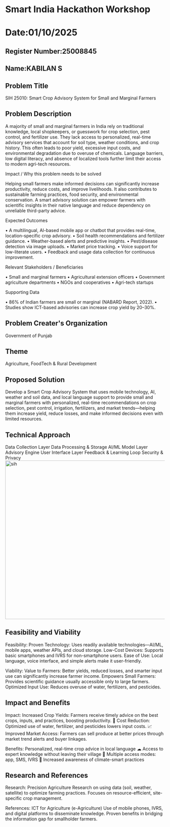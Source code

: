 # Smart India Hackathon Workshop
# Date:01/10/2025
## Register Number:25008845
## Name:KABILAN S
## Problem Title
SIH 25010: Smart Crop Advisory System for Small and Marginal Farmers
## Problem Description
A majority of small and marginal farmers in India rely on traditional knowledge, local shopkeepers, or guesswork for crop selection, pest control, and fertilizer use. They lack access to personalized, real-time advisory services that account for soil type, weather conditions, and crop history. This often leads to poor yield, excessive input costs, and environmental degradation due to overuse of chemicals. Language barriers, low digital literacy, and absence of localized tools further limit their access to modern agri-tech resources.

Impact / Why this problem needs to be solved

Helping small farmers make informed decisions can significantly increase productivity, reduce costs, and improve livelihoods. It also contributes to sustainable farming practices, food security, and environmental conservation. A smart advisory solution can empower farmers with scientific insights in their native language and reduce dependency on unreliable third-party advice.

Expected Outcomes

• A multilingual, AI-based mobile app or chatbot that provides real-time, location-specific crop advisory.
• Soil health recommendations and fertilizer guidance.
• Weather-based alerts and predictive insights.
• Pest/disease detection via image uploads.
• Market price tracking.
• Voice support for low-literate users.
• Feedback and usage data collection for continuous improvement.

Relevant Stakeholders / Beneficiaries

• Small and marginal farmers
• Agricultural extension officers
• Government agriculture departments
• NGOs and cooperatives
• Agri-tech startups

Supporting Data

• 86% of Indian farmers are small or marginal (NABARD Report, 2022).
• Studies show ICT-based advisories can increase crop yield by 20–30%.

## Problem Creater's Organization
Government of Punjab

## Theme
Agriculture, FoodTech & Rural Development

## Proposed Solution
Develop a Smart Crop Advisory System that uses mobile technology, AI, weather and soil data, and local language support to provide small and marginal farmers with personalized, real-time recommendations on crop selection, pest control, irrigation, fertilizers, and market trends—helping them increase yield, reduce losses, and make informed decisions even with limited resources.

## Technical Approach
Data Collection Layer
Data Processing & Storage
AI/ML Model Layer
Advisory Engine
User Interface Layer
Feedback & Learning Loop
Security & Privacy
<img width="1301" height="500" alt="sih" src="https://github.com/user-attachments/assets/3c6b1c77-b25c-449c-81b8-e34753ef4d42" />



## Feasibility and Viability

Feasibility:
Proven Technology: Uses readily available technologies—AI/ML, mobile apps, weather APIs, and cloud storage.
Low-Cost Devices: Supports basic smartphones and IVRS for non-smartphone users.
Ease of Use: Local language, voice interface, and simple alerts make it user-friendly.

Viability:
Value to Farmers: Better yields, reduced losses, and smarter input use can significantly increase farmer income.
Empowers Small Farmers: Provides scientific guidance usually accessible only to large farmers.
Optimized Input Use: Reduces overuse of water, fertilizers, and pesticides.

## Impact and Benefits
Impact:
 Increased Crop Yields: Farmers receive timely advice on the best crops, inputs, and practices, boosting productivity.
💸 Cost Reduction: Optimized use of water, fertilizer, and pesticides lowers input costs.
📈 Improved Market Access: Farmers can sell produce at better prices through market trend alerts and buyer linkages.

Benefits:
 Personalized, real-time crop advice in local language
☁ Access to expert knowledge without leaving their village
📲 Multiple access modes: app, SMS, IVRS
🧠 Increased awareness of climate-smart practices

## Research and References
Research:
Precision Agriculture
Research on using data (soil, weather, satellite) to optimize farming practices.
Focuses on resource-efficient, site-specific crop management.

References:
ICT for Agriculture (e-Agriculture)
Use of mobile phones, IVRS, and digital platforms to disseminate knowledge.
Proven benefits in bridging the information gap for smallholder farmers.
